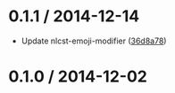 <!--mdast setext-->

<!--lint disable no-multiple-toplevel-headings-->

0.1.1 / 2014-12-14
==================

*   Update nlcst-emoji-modifier ([36d8a78](https://github.com/wooorm/nlcst-affix-emoticon-modifier/commit/36d8a78))

0.1.0 / 2014-12-02
==================
